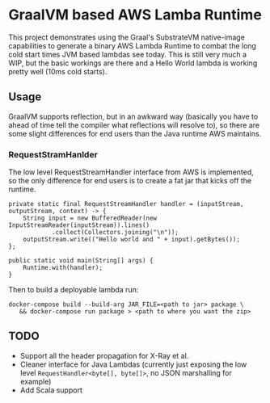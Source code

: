 # GraalVM based AWS Lamba Runtime

This project demonstrates using the Graal's SubstrateVM native-image capabilities to generate a binary AWS Lambda Runtime to combat the long cold start times JVM based lambdas see today. This is still very much a WIP, but the basic workings are there and a Hello World lambda is working pretty well (10ms cold starts).

## Usage

GraalVM supports reflection, but in an awkward way (basically you have to ahead of time tell the compiler what reflections will resolve to), so there are some slight differences for end users than the Java runtime AWS maintains.

### RequestStramHanlder

The low level RequestStreamHandler interface from AWS is implemented, so the only difference for end users is to create a fat jar that kicks off the runtime.

```
private static final RequestStreamHandler handler = (inputStream, outputStream, context) -> {
    String input = new BufferedReader(new InputStreamReader(inputStream)).lines()
            .collect(Collectors.joining("\n"));
    outputStream.write(("Hello world and " + input).getBytes());
};

public static void main(String[] args) {
    Runtime.with(handler);
}
```

Then to build a deployable lambda run:
```
docker-compose build --build-arg JAR_FILE=<path to jar> package \
   && docker-compose run package > <path to where you want the zip>
```

## TODO
* Support all the header propagation for X-Ray et al.
* Cleaner interface for Java Lambdas (currently just exposing the low level `RequestHandler<byte[], byte[]>`, no JSON marshalling for example)
* Add Scala support

